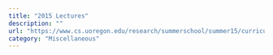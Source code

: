 ```yaml
---
title: "2015 Lectures"
description: ""
url: "https://www.cs.uoregon.edu/research/summerschool/summer15/curriculum.html"
category: "Miscellaneous"
---
```

